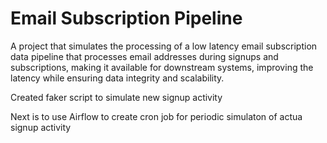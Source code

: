 # Email Subscription Pipeline
A project that simulates the processing of a low latency email subscription data pipeline that processes email addresses during signups and subscriptions, making it available for downstream systems, improving the latency while ensuring data integrity and scalability.

Created faker script to simulate new signup activity

Next is to use Airflow to create cron job for periodic simulaton of actua signup activity